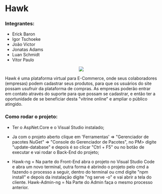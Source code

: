 # Hawk 

### Integrantes:
- Erick Baron
- Igor Tschoeke
- João Victor
- Jonatas Adams
- Luan Schmidt
- Vitor Paulo

<p align="center">
 <img src="https://i.imgur.com/2xg73Xb.png">
</p>
 Hawk é uma plataforma virtual para E-Commerce, onde seus colaboradores (empresas) podem cadastrar seus produtos, para que os usuários do site possam usufruir da plataforma de compras. As empresas poderão entrar em contato através do suporte para que possam se cadastrar, e então ter a oportunidade de se beneficiar desta "vitrine online" e ampliar o público atingido.
 
 ### Como rodar o projeto:
 - Ter o AspNet.Core e o Visual Studio instalado;
 - Ja com o projeto aberto clique em 'Ferramentas' => "Gerenciador de pacotes NuGet" => "Console do Gerenciador de Pacotes", no PM> digite "update-database" e depois é so clicar "Ctrl + F5" ou no botão de executar e vai rodar o Back-End do projeto;
 
 - Hawk-ng = Na parte do Front-End abra o projeto no Visual Studio Code e abra um novo terminal, outra forma é abrindo o projeto pelo cmd a fazendo o processo a seguir, dentro do terminal ou cmd digite "npm install" e depois da instalação digite "ng serve -o" e vai abrir a tela do cliente. Hawk-Admin-ng = Na Parte do Admin faça o mesmo processo anterior.
 
 


